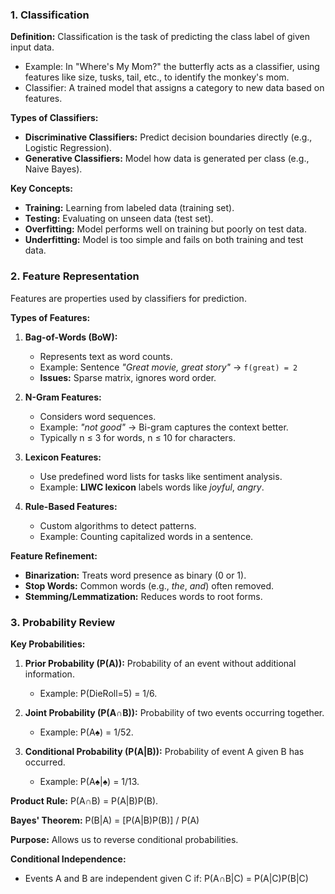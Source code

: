 
### 1. **Classification**
**Definition:** Classification is the task of predicting the class label of given input data.
- Example: In "Where's My Mom?" the butterfly acts as a classifier, using features like size, tusks, tail, etc., to identify the monkey's mom.
- Classifier: A trained model that assigns a category to new data based on features.

**Types of Classifiers:**
- **Discriminative Classifiers:** Predict decision boundaries directly (e.g., Logistic Regression).
- **Generative Classifiers:** Model how data is generated per class (e.g., Naive Bayes).

**Key Concepts:**
- **Training:** Learning from labeled data (training set).
- **Testing:** Evaluating on unseen data (test set).
- **Overfitting:** Model performs well on training but poorly on test data.
- **Underfitting:** Model is too simple and fails on both training and test data.

### 2. **Feature Representation**
Features are properties used by classifiers for prediction.

**Types of Features:**
1. **Bag-of-Words (BoW):**
   - Represents text as word counts.
   - Example: Sentence *"Great movie, great story"* → `f(great) = 2`
   - **Issues:** Sparse matrix, ignores word order.

2. **N-Gram Features:**
   - Considers word sequences.
   - Example: *"not good"* → Bi-gram captures the context better.
   - Typically n ≤ 3 for words, n ≤ 10 for characters.

3. **Lexicon Features:**
   - Use predefined word lists for tasks like sentiment analysis.
   - Example: **LIWC lexicon** labels words like *joyful*, *angry*.

4. **Rule-Based Features:**
   - Custom algorithms to detect patterns.
   - Example: Counting capitalized words in a sentence.

**Feature Refinement:**
- **Binarization:** Treats word presence as binary (0 or 1).
- **Stop Words:** Common words (e.g., *the*, *and*) often removed.
- **Stemming/Lemmatization:** Reduces words to root forms.



### 3. **Probability Review**
**Key Probabilities:**
1. **Prior Probability (P(A)):** Probability of an event without additional information.
   - Example: P(DieRoll=5) = 1/6.

2. **Joint Probability (P(A∩B)):** Probability of two events occurring together.
   - Example: P(A♠) = 1/52.

3. **Conditional Probability (P(A|B)):** Probability of event A given B has occurred.
   - Example: P(A♠|♠) = 1/13.

**Product Rule:** P(A∩B) = P(A|B)P(B).

**Bayes' Theorem:**
P(B|A) = [P(A|B)P(B)] / P(A)

**Purpose:** Allows us to reverse conditional probabilities.

**Conditional Independence:**
- Events A and B are independent given C if: P(A∩B|C) = P(A|C)P(B|C)

